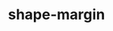 ---
title: "shape-margin"
description: "Sets a margin for a CSS shape created using `shape-outside`"
category: css
keywords: shape, margin
last_test_date: "2024-03-13"
test_url: "/tests/css-shape-margin.html"
test_results_url: "https://testi.at/proj/l2xyho58cl2yfnknhb"
stats: {
    apple-mail: {
        macos: {
            "2024-03":"y"
        },
        ios: {
            "2024-03":"y"
        }
    },
    gmail: {
        desktop-webmail: {
            "2024-03":"n"
        },
        ios: {
            "2024-03":"n"
        },
        android: {
            "2024-03":"n"
        },
        mobile-webmail: {
            "2024-03":"n"
        }
    },
    orange: {
        desktop-webmail: {
            "2024-03":"u"
        },
        ios: {
            "2024-03":"u"
        },
        android: {
            "2024-03":"u"
        }
    },
    outlook: {
        windows: {
            "2013":"n",
            "2016":"n",
            "2019":"n",
            "2021":"n",
        },
        windows-mail: {
            "2024-03":"n"
        },
        macos: {
            "16.56":"y"
        },
        outlook-com: {
            "2024-03":"n"
        },
        ios: {
            "2024-03":"n"
        },
        android: {
            "2024-03":"n"
        }
    },
    samsung-email: {
        android: {
        "2024-03":"y"
        }
    },
    sfr: {
        desktop-webmail: {
            "2024-03":"u"
        },
        ios: {
            "2024-03":"u"
        },
        android: {
            "2024-03":"u"
        }
    },
    thunderbird: {
        macos: {
            "2024-03":"y"
        }
    },
    aol: {
        desktop-webmail: {
            "2024-03":"n"
        },
        ios: {
            "2024-03":"n"
        },
        android: {
            "2024-03":"n"
        }
    },
    yahoo: {
        desktop-webmail: {
            "2024-03":"n"
        },
        ios: {
            "2024-03":"n"
        },
        android: {
            "2024-03":"n"
        }
    },
    protonmail: {
        desktop-webmail: {
            "2024-03":"u"
        },
        ios: {
            "2024-03":"u"
        },
        android: {
            "2024-03":"u"
        }
    },
    hey: {
        desktop-webmail: {
            "2024-03":"u"
        }
    },
    mail-ru: {
        desktop-webmail: {
            "2024-03":"n"
        }
    },
    fastmail: {
        desktop-webmail: {
            "2024-03": "u"
        }
    },
    laposte: {
        desktop-webmail: {
            "2024-03": "u"
        }
    }
}
links: {
    "Can I use: shape-margin":"https://caniuse.com/?search=shape-margin",
    "MDN: shape-margin":"https://developer.mozilla.org/en-US/docs/Web/CSS/shape-margin"
}
---